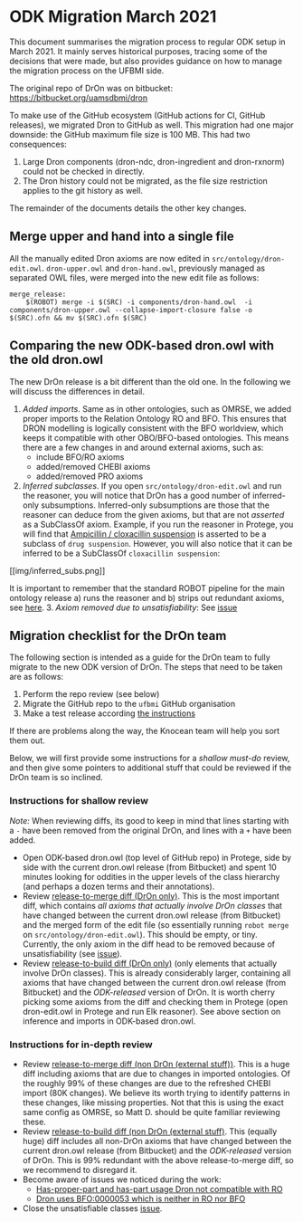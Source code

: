 # ODK Migration March 2021

This document summarises the migration process to regular ODK setup in March 2021. It mainly serves historical purposes, tracing some of the decisions that were made, but also provides guidance on how to manage the migration process on the UFBMI side.

The original repo of DrOn was on bitbucket: https://bitbucket.org/uamsdbmi/dron

To make use of the GitHub ecosystem (GitHub actions for CI, GitHub releases), we migrated Dron to GitHub as well. This migration had one major downside: the GitHub maximum file size is 100 MB. This had two consequences:

1. Large Dron components (dron-ndc, dron-ingredient and dron-rxnorm) could not be checked in directly.
2. The Dron history could not be migrated, as the file size restriction applies to the git history as well.

The remainder of the documents details the other key changes.

## Merge upper and hand into a single file

All the manually edited Dron axioms are now edited in `src/ontology/dron-edit.owl`. `dron-upper.owl` and `dron-hand.owl`, previously managed as separated OWL files, were merged into the new edit file as follows:

```
merge_release:
	$(ROBOT) merge -i $(SRC) -i components/dron-hand.owl  -i components/dron-upper.owl --collapse-import-closure false -o $(SRC).ofn && mv $(SRC).ofn $(SRC)
```

## Comparing the new ODK-based dron.owl with the old dron.owl

The new DrOn release is a bit different than the old one. In the following we will discuss the differences in detail.

1. *Added imports*. Same as in other ontologies, such as OMRSE, we added proper imports to the Relation Ontology RO and BFO. This ensures that DRON modelling is logically consistent with the BFO worldview, which keeps it compatible with other OBO/BFO-based ontologies. This means there are a few changes in and around external axioms, such as:
    - include BFO/RO axioms
    - added/removed CHEBI axioms
    - added/removed PRO axioms
2. *Inferred subclasses*. If you open `src/ontology/dron-edit.owl` and run the reasoner, you will notice that DrOn has a good number of inferred-only subsumptions. Inferred-only subsumptions are those that the reasoner can deduce from the given axioms, but that are not *asserted* as a SubClassOf axiom. Example, if you run the reasoner in Protege, you will find that [Ampicillin / cloxacillin suspension](http://purl.obolibrary.org/obo/DRON_00001110) is asserted to be a subclass of `drug suspension`. However, you will also notice that it can be inferred to be a SubClassOf `cloxacillin suspension`:

[[img/inferred_subs.png]]

It is important to remember that the standard ROBOT pipeline for the main ontology release a) runs the reasoner and b) strips out redundant axioms, see [here](https://github.com/INCATools/ontology-development-kit/blob/master/docs/ReleaseArtefacts.md#release-artefact-2-full-required).
3. *Axiom removed due to unsatisfiability*: See [issue](https://github.com/matentzn/dron/issues/2)

## Migration checklist for the DrOn team

The following section is intended as a guide for the DrOn team to fully migrate to the new ODK version of DrOn. The steps that need to be taken are as follows:

1. Perform the repo review (see below)
2. Migrate the GitHub repo to the `ufbmi` GitHub organisation
3. Make a test release according [the instructions](DronReleaseWorkflow.md)

If there are problems along the way, the Knocean team will help you sort them out.

Below, we will first provide some instructions for a *shallow must-do* review, and then give some pointers to additional stuff that could be reviewed if the DrOn team is so inclined. 

### Instructions for shallow review
_Note:_ When reviewing diffs, its good to keep in mind that lines starting with a `-` have been removed from the original DrOn, and lines with a `+` have been added.

- Open ODK-based dron.owl (top level of GitHub repo) in Protege, side by side with the current dron.owl release (from Bitbucket) and spent 10 minutes looking for oddities in the upper levels of the class hierarchy (and perhaps a dozen terms and their annotations).
- Review [release-to-merge diff (DrOn only)](https://www.dropbox.com/s/jia55otxatn71l9/dron-release-diff-merged.txt?dl=0). This is the most important diff, which contains _all axioms that actually involve DrOn classes_ that have changed between the current dron.owl release (from Bitbucket) and the merged form of the edit file (so essentially running `robot merge` on `src/ontology/dron-edit.owl`). This should be empty, or tiny. Currently, the only axiom in the diff head to be removed because of unsatisfiability (see [issue](https://github.com/matentzn/dron/issues/2)).
- Review [release-to-build diff (DrOn only)](https://www.dropbox.com/s/vo1s8ehtizdmp5a/dron-release-diff-build.txt?dl=0) (only elements that actually involve DrOn classes). This is already considerably larger, containing all axioms that have changed between the current dron.owl release (from Bitbucket) and the _ODK-released_ version of DrOn. It is worth cherry picking some axioms from the diff and checking them in Protege (open dron-edit.owl in Protege and run Elk reasoner). See above section on inference and imports in ODK-based dron.owl.

### Instructions for in-depth review
- Review [release-to-merge diff (non DrOn (external stuff))](https://www.dropbox.com/s/8pt56w13o9dgzu8/release-diff-merged.txt?dl=0). This is a huge diff including axioms that are due to changes in imported ontologies. Of the roughly 99% of these changes are due to the refreshed CHEBI import (80K changes). We believe its worth trying to identify patterns in these changes, like missing properties. Not that this is using the exact same config as OMRSE, so Matt D. should be quite familiar reviewing these.
- Review [release-to-build diff (non DrOn (external stuff)](https://www.dropbox.com/s/2z7eiv11k0ago11/release-diff-build.txt?dl=0). This (equally huge) diff includes all non-DrOn axioms that have changed between the current dron.owl release (from Bitbucket) and the _ODK-released_ version of DrOn. This is 99% redundant with the above release-to-merge diff, so we recommend to disregard it.
- Become aware of issues we noticed during the work:
    - [Has-proper-part and has-part usage Dron not compatible with RO](https://github.com/matentzn/dron/issues/3)
    - [Dron uses BFO:0000053 which is neither in RO nor BFO](https://github.com/matentzn/dron/issues/1)
- Close the unsatisfiable classes [issue](https://github.com/matentzn/dron/issues/2).